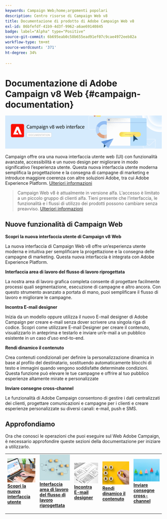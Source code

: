 ```yaml
---
keywords: Campaign Web;home;argomenti popolari
description: Centro risorse di Campaign Web v8
title: Documentazione di prodotto di Adobe Campaign Web v8
exl-id: 86bfefdf-41b9-4d3f-9962-a6ae69140845
badge: label="Alpha" type="Positive"
source-git-commit: 6b695eab0c58b655ead91ef07c9cae4972eeb82a
workflow-type: tm+mt
source-wordcount: '371'
ht-degree: 34%

---
```


# Documentazione di Adobe Campaign v8 Web {#campaign-documentation}

![](assets/do-not-localize/banner-documentationv8.png)

Campaign offre ora una nuova interfaccia utente web (UI) con funzionalità avanzate, accessibilità e un nuovo design per migliorare in modo significativo l’esperienza utente. Questa nuova interfaccia utente moderna semplifica la progettazione e la consegna di campagne di marketing e introduce maggiore coerenza con altre soluzioni Adobe, tra cui Adobe Experience Platform. [Ulteriori informazioni](get-started/get-started.md)

>Campaign Web v8 è attualmente in versione alfa. L‘accesso è limitato a un piccolo gruppo di clienti alfa. Tieni presente che l’interfaccia, le funzionalità e i flussi di utilizzo dei prodotti possono cambiare senza preavviso. [Ulteriori informazioni](rn/release-notes.md)

## Nuove funzionalità di Campaign Web

**Scopri la nuova interfaccia utente di Campaign v8 Web**

La nuova interfaccia di Campaign Web v8 offre un’esperienza utente moderna e intuitiva per semplificare la progettazione e la consegna delle campagne di marketing. Questa nuova interfaccia è integrata con Adobe Experience Platform.

**Interfaccia area di lavoro del flusso di lavoro riprogettata**

La nostra area di lavoro grafica completa consente di progettare facilmente processi quali segmentazione, esecuzione di campagne e altro ancora. Con questo strumento avanzato a portata di mano, puoi semplificare il flusso di lavoro e migliorare le campagne.

**Incontra E-mail designer**

Inizia da un modello oppure utilizza il nuovo E-mail designer di Adobe Campaign per creare e-mail senza dover scrivere una singola riga di codice. Scopri come utilizzare E-mail Designer per creare il contenuto, visualizzarlo in anteprima e testarlo e inviare un’e-mail a un pubblico esistente in un caso d’uso end-to-end.

**Rendi dinamico il contenuto**

Crea contenuti condizionali per definire la personalizzazione dinamica in base al profilo del destinatario, sostituendo automaticamente blocchi di testo e immagini quando vengono soddisfatte determinate condizioni. Questa funzione può elevare le tue campagne e offrire al tuo pubblico esperienze altamente mirate e personalizzate

**Inviare consegne cross-channel**

Le funzionalità di Adobe Campaign consentono di gestire i dati centralizzati dei clienti, progettare comunicazioni e campagne per i clienti e creare esperienze personalizzate su diversi canali: e-mail, push e SMS.

## Approfondiamo

Ora che conosci le operazioni che puoi eseguire sul Web Adobe Campaign, è necessario approfondire queste sezioni della documentazione per iniziare a utilizzarlo.

<table style="table-layout:fixed"><tr style="border: 0;">
<td>
<a href="get-started/user-interface.md">
<img alt="nuova interfaccia" src="assets/do-not-localize/menu-ui.jpeg">
</a>
<div><a href="get-started/user-interface.md"><strong>Scopri la nuova interfaccia utente</strong>
</div>
<p>
</td>
<td>
<a href="preview-test/proofs.md">
<img alt="Convalida" src="assets/do-not-localize/menu-workflows.jpeg">
</a>
<div>
<a href="preview-test/proofs.md"><strong>Interfaccia area di lavoro del flusso di lavoro riprogettata</strong></a>
</div>
<p>
</td>
<td>
<a href="content/create-email-content.md">
<img alt="Infrequente" src="assets/do-not-localize/menu-design.jpg">
</a>
<div>
<a href="content/create-email-content.md"><strong>Incontra E-mail designer</strong></a>
</div>
<p></td>
<td>
<a href="audience/about-audiences.md">
<img alt="Tipi di pubblico" src="assets/do-not-localize/menu-dynamic.jpg">
</a>
<div>
<a href="audience/about-audiences.md"><strong>Rendi dinamico il contenuto</strong></a>
</div>
<p>
</td>
<td>
<a href="preview-test/proofs.md">
<img alt="Convalida" src="assets/do-not-localize/menu-campaign.jpeg">
</a>
<div>
<a href="preview-test/proofs.md"><strong>Inviare consegne cross-channel</strong></a>
</div>
<p>
</td>
</tr></table>

<!--
<table style="table-layout:fixed">
<tr style="border: 0;"><td width="30%"><a href="get-started/user-interface.md">
<img alt="new UI" src="assets/do-not-localize/menu-ui.jpeg" width="150px">
</a></td><td>Discover Campaign Web new user interface, latest improvements, key capabilities. Learn how to use them to build cross-channel campaigns for your audiences. With its user-friendly features, Campaign helps you streamline personalized cross-channel campaign creation process, drive results, and gain a competitive edge.</td></tr>
<tr style="border: 0;"><td width="30%"><a href="get-started/user-interface.md">
<img alt="new UI" src="assets/do-not-localize/menu-workflows.jpeg" width="150px">
</a></td><td>Our comprehensive graphical canvas makes it easy for you to design processes such as segmentation, campaign execution, and more. With this advanced tool at your fingertips, you can streamline your workflow and elevate your campaigns.</td></tr>
<tr style="border: 0;"><td width="30%"><a href="get-started/user-interface.md">
<img alt="new UI" src="assets/do-not-localize/menu-design.jpg" width="150px">
</a></td><td>Start from a template, or use Adobe Campaign's new Email Designer to create emails without having to write a single line of code. Learn how to use the Email Designer to create your content, preview and test it, and send an email to an existing audience in an end-to-end use case.</td></tr>
<tr style="border: 0;"><td width="30%"><a href="get-started/user-interface.md">
<img alt="new UI" src="assets/do-not-localize/menu-dynamic.jpg" width="150px">
</a></td><td>Create conditional content to define dynamic personalization based on the recipient's profile, automatically replacing text blocks and images when certain conditions are met. This feature can take your campaigns to new heights and deliver highly targeted, personalized experiences to your audience</td></tr>
<tr style="border: 0;"><td width="30%"><a href="get-started/user-interface.md">
<img alt="new UI" src="assets/do-not-localize/menu-campaign.jpeg" width="150px">
</a></td><td>Adobe Campaign capabilities help you manage centralized customer data, design customer communications and campaigns, and create personalized experiences across different channels: Email, Push and SMS.</td></tr>
</table>
-->










